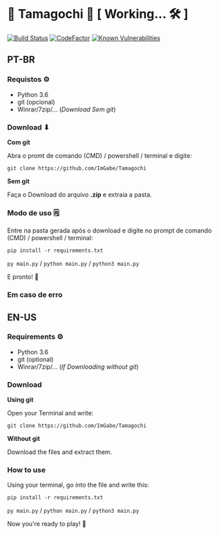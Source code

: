 # 👾‍‍ Tamagochi 👾‍‍ [ Working... 🛠 ]

[![Build Status](https://travis-ci.com/ImGabe/Tamagochi.svg?branch=master)](https://travis-ci.com/ImGabe/Tamagochi)
[![CodeFactor](https://www.codefactor.io/repository/github/imgabe/tamagochi/badge)](https://www.codefactor.io/repository/github/imgabe/tamagochi)
[![Known Vulnerabilities](https://snyk.io/test/github/ImGabe/Tamagochi/badge.svg?targetFile=requirements.txt)](https://snyk.io/test/github/ImGabe/Tamagochi?targetFile=requirements.txt)

## PT-BR

### Requistos ⚙
* Python 3.6
* git (opcional)
* Winrar/7zip/... (*Download Sem git*)

### Download ⬇

**Com git**

Abra o promt de comando (CMD) / powershell / terminal e digite:

`git clone https://github.com/ImGabe/Tamagochi`

**Sem git**
 
Faça o Download do arquivo **.zip** e extraia a pasta.

### Modo de uso 🗒

Entre na pasta gerada após o download e digite no prompt de comando (CMD) / powershell / terminal:

`pip install -r requirements.txt`

`py main.py` / `python main.py` / `python3 main.py`

E pronto! 🎉

### Em caso de erro

## EN-US 

### Requirements  ⚙
* Python 3.6
* git (optional)
* Winrar/7zip/... (*If Downloading without git*)

### Download

**Using git**

Open your Terminal and write:

`git clone https://github.com/ImGabe/Tamagochi`

**Without git**
 
Download the files and extract them.

### How to use 

Using your terminal, go into the file and write this:

`pip install -r requirements.txt`

`py main.py` / `python main.py` / `python3 main.py`

Now you're ready to play! 🎉